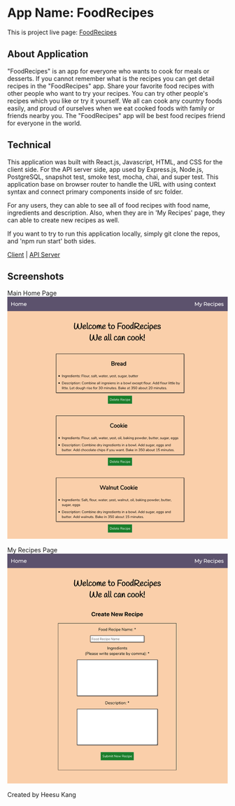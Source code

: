 # App Name: FoodRecipes

This is project live page: [FoodRecipes](https://foodrecipes.hskang135.now.sh/)

## About Application

"FoodRecipes" is an app for everyone who wants to cook for meals or desserts. 
If you cannot remember what is the recipes you can get detail recipes in the "FoodRecipes" app.
Share your favorite food recipes with other people who want to try your recipes.
You can try other people's recipes which you like or try it yourself.
We all can cook any country foods easily, and proud of ourselves when we eat cooked foods with family or friends nearby you.
The "FoodRecipes" app will be best food recipes friend for everyone in the world.

## Technical

This application was built with React.js, Javascript, HTML, and CSS for the client side.
For the API server side, app used by Express.js, Node.js, PostgreSQL, snapshot test, smoke test, mocha, chai, and super test.
This application base on browser router to handle the URL with using context syntax and connect primary components inside of src folder.

For any users, they can able to see all of food recipes with food name, ingredients and description.
Also, when they are in 'My Recipes' page, they can able to create new recipes as well.

If you want to try to run this application locally, simply git clone the repos, and 'npm run start' both sides.

[Client](https://github.com/hskang135/Food-Recipes-Client) | [API Server](https://github.com/hskang135/Food-Recipes-Server)

## Screenshots

Main Home Page
![Main Home Page](./screenshot/home.png)

My Recipes Page
![My Recipes Page with Create New form](./screenshot/myrecipes.png)

Created by Heesu Kang
